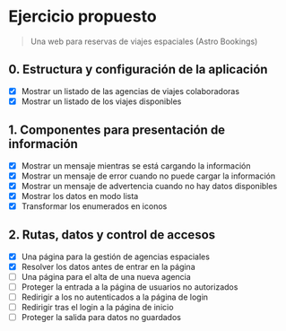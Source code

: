 # Ejercicio propuesto

> Una web para reservas de viajes espaciales (Astro Bookings)

## 0. Estructura y configuración de la aplicación

- [x] Mostrar un listado de las agencias de viajes colaboradoras
- [x] Mostrar un listado de los viajes disponibles

## 1. Componentes para presentación de información

- [x] Mostrar un mensaje mientras se está cargando la información
- [x] Mostrar un mensaje de error cuando no puede cargar la información
- [x] Mostrar un mensaje de advertencia cuando no hay datos disponibles
- [x] Mostrar los datos en modo lista
- [x] Transformar los enumerados en iconos

## 2. Rutas, datos y control de accesos

- [x] Una página para la gestión de agencias espaciales
- [x] Resolver los datos antes de entrar en la página
- [ ] Una página para el alta de una nueva agencia
- [ ] Proteger la entrada a la página de usuarios no autorizados
- [ ] Redirigir a los no autenticados a la página de login
- [ ] Redirigir tras el login a la página de inicio
- [ ] Proteger la salida para datos no guardados
